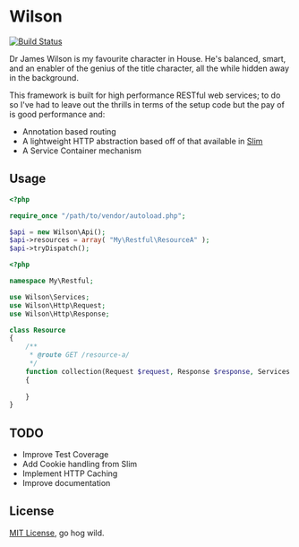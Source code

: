 # Wilson

[![Build Status](https://secure.travis-ci.org/rawebone/Wilson.png?branch=perf)](http://travis-ci.org/rawebone/Wilson)

Dr James Wilson is my favourite character in House. He's  balanced, smart,
and an enabler of the genius of the title character, all the while hidden
away in the background.

This framework is built for high performance RESTful web services; to do so
I've had to leave out the thrills in terms of the setup code but the pay of
is good performance and:

* Annotation based routing
* A lightweight HTTP abstraction based off of that available in
  [Slim](http://www.slimframework.com/)
* A Service Container mechanism


## Usage

```php
<?php

require_once "/path/to/vendor/autoload.php";

$api = new Wilson\Api();
$api->resources = array( "My\Restful\ResourceA" );
$api->tryDispatch();

```

```php
<?php

namespace My\Restful;

use Wilson\Services;
use Wilson\Http\Request;
use Wilson\Http\Response;

class Resource
{
    /**
     * @route GET /resource-a/
     */
    function collection(Request $request, Response $response, Services $services)
    {
    
    }
}

```

## TODO

* Improve Test Coverage
* Add Cookie handling from Slim
* Implement HTTP Caching
* Improve documentation


## License

[MIT License](LICENSE), go hog wild.